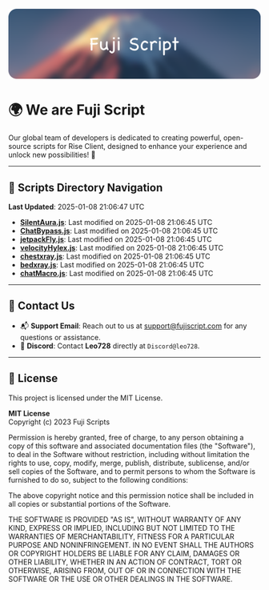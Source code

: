 ![Banner](.github/b.webp)

# 🌍 **We are Fuji Script**

Our global team of developers is dedicated to creating powerful, open-source scripts for Rise Client, designed to enhance your experience and unlock new possibilities! 🌟

---
<!-- SCRIPTS_NAVIGATION_START -->
## 📂 **Scripts Directory Navigation**

**Last Updated**: 2025-01-08 21:06:47 UTC

- **[SilentAura.js](scripts/SilentAura.js)**: Last modified on 2025-01-08 21:06:45 UTC
- **[ChatBypass.js](scripts/ChatBypass.js)**: Last modified on 2025-01-08 21:06:45 UTC
- **[jetpackFly.js](scripts/jetpackFly.js)**: Last modified on 2025-01-08 21:06:45 UTC
- **[velocityHylex.js](scripts/velocityHylex.js)**: Last modified on 2025-01-08 21:06:45 UTC
- **[chestxray.js](scripts/chestxray.js)**: Last modified on 2025-01-08 21:06:45 UTC
- **[bedxray.js](scripts/bedxray.js)**: Last modified on 2025-01-08 21:06:45 UTC
- **[chatMacro.js](scripts/chatMacro.js)**: Last modified on 2025-01-08 21:06:45 UTC

<!-- SCRIPTS_NAVIGATION_END -->

---

## 💬 **Contact Us**  
- 📬 **Support Email**: Reach out to us at [support@fujiscript.com](mailto:support@fujiscript.com) for any questions or assistance.  
- 💬 **Discord**: Contact **Leo728** directly at `Discord@leo728`.

---

## 📜 **License**

This project is licensed under the MIT License.  

**MIT License**  
Copyright (c) 2023 Fuji Scripts  

Permission is hereby granted, free of charge, to any person obtaining a copy of this software and associated documentation files (the "Software"), to deal in the Software without restriction, including without limitation the rights to use, copy, modify, merge, publish, distribute, sublicense, and/or sell copies of the Software, and to permit persons to whom the Software is furnished to do so, subject to the following conditions:  

The above copyright notice and this permission notice shall be included in all copies or substantial portions of the Software.  

THE SOFTWARE IS PROVIDED "AS IS", WITHOUT WARRANTY OF ANY KIND, EXPRESS OR IMPLIED, INCLUDING BUT NOT LIMITED TO THE WARRANTIES OF MERCHANTABILITY, FITNESS FOR A PARTICULAR PURPOSE AND NONINFRINGEMENT. IN NO EVENT SHALL THE AUTHORS OR COPYRIGHT HOLDERS BE LIABLE FOR ANY CLAIM, DAMAGES OR OTHER LIABILITY, WHETHER IN AN ACTION OF CONTRACT, TORT OR OTHERWISE, ARISING FROM, OUT OF OR IN CONNECTION WITH THE SOFTWARE OR THE USE OR OTHER DEALINGS IN THE SOFTWARE.  
